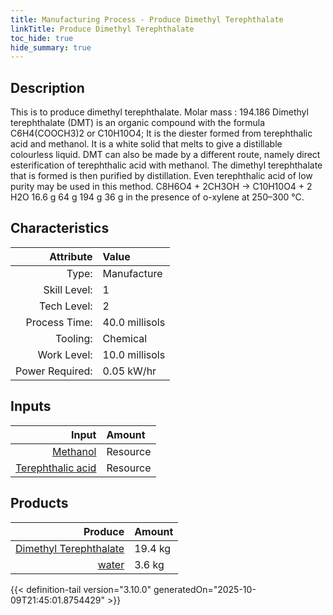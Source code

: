 ```yaml
---
title: Manufacturing Process - Produce Dimethyl Terephthalate
linkTitle: Produce Dimethyl Terephthalate
toc_hide: true
hide_summary: true
---
```

<!-- This is generated by the MarsSim HelpGenertor, do not edit. -->

## Description
&#10;&#9;&#9;&#9;This is to produce dimethyl terephthalate. Molar mass : 194.186 &#10;&#9;&#9;&#9;Dimethyl terephthalate (DMT) is an organic compound with the formula C6H4(COOCH3)2&#10;&#9;&#9;&#9;or C10H10O4;&#10;&#9;&#9;&#9;&#10;&#9;&#9;&#9;It is the diester formed from terephthalic acid and methanol.&#10;&#9;&#9;&#9;It is a white solid that melts to give a distillable colourless liquid.&#10;&#9;&#9;&#9;&#10;&#9;&#9;&#9;DMT can also be made by a different route, namely direct esterification of &#10;&#9;&#9;&#9;terephthalic acid with methanol. The dimethyl terephthalate that is formed is &#10;&#9;&#9;&#9;then purified by distillation. Even terephthalic acid of low purity may be used &#10;&#9;&#9;&#9;in this method.&#10;&#10;&#9;&#9;&#9;C8H6O4 + 2CH3OH → C10H10O4 + 2 H2O&#10;&#9;&#9;&#9; 16.6 g     64 g     194 g     36 g&#10;&#9;&#9;&#9;in the presence of o-xylene at 250–300 °C.&#10;&#9;&#9;

## Characteristics

| Attribute      | Value |
|--------:|:------|
|Type:|Manufacture|
|Skill Level:|1|
|Tech Level:|2|
|Process Time:|40.0 millisols|
|Tooling:|Chemical|
|Work Level:|10.0 millisols|
|Power Required:|0.05 kW/hr|

## Inputs

| Input      | Amount |
|--------:|:------|
|[Methanol](/docs/definitions/resource/methanol)|Resource|6.4 kg|
|[Terephthalic acid](/docs/definitions/resource/terephthalic-acid)|Resource|1.66 kg|

## Products


| Produce      | Amount |
|--------:|:------|
|[Dimethyl Terephthalate](/docs/definitions/resource/dimethyl-terephthalate)|19.4 kg|
|[water](/docs/definitions/resource/water)|3.6 kg|



{{< definition-tail version="3.10.0" generatedOn="2025-10-09T21:45:01.8754429" >}}



